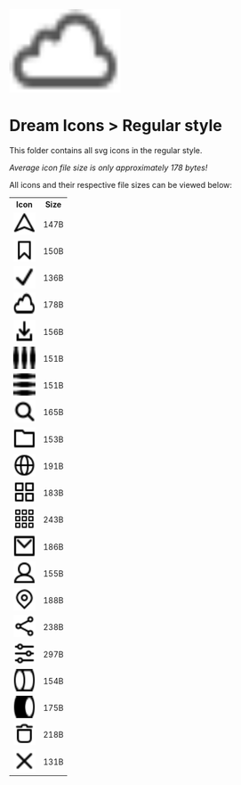 <img src="../dream.svg" width=200 height=150/>

# **Dream Icons > Regular style**

This folder contains all svg icons in the regular style.

*Average icon file size is only approximately 178 bytes!*

All icons and their respective file sizes can be viewed below:
<table>
    <tr><th>Icon</th><th>Size</th></tr>
    <tr><td><img width=40 height=40 src="arrow-nav.svg"></td><td>147B</td></tr>
    <tr><td><img width=40 height=40 src="bookmark.svg"></td><td>150B</td></tr>
    <tr><td><img width=40 height=40 src="check-mark.svg"></td><td>136B</td></tr>
    <tr><td><img width=40 height=40 src="cloud.svg"></td><td>178B</td></tr>
    <tr><td><img width=40 height=40 src="download.svg"></td><td>156B</td></tr>
    <tr><td><img width=40 height=40 src="ellipsis-h.svg"></td><td>151B</td></tr>
    <tr><td><img width=40 height=40 src="ellipsis-v.svg"></td><td>151B</td></tr>
    <tr><td><img width=40 height=40 src="eyeglass.svg"></td><td>165B</td></tr>
    <tr><td><img width=40 height=40 src="folder.svg"></td><td>153B</td></tr>
    <tr><td><img width=40 height=40 src="globe.svg"></td><td>191B</td></tr>
    <tr><td><img width=40 height=40 src="grid-2x2.svg"></td><td>183B</td></tr>
    <tr><td><img width=40 height=40 src="grid-3x3.svg"></td><td>243B</td></tr>
    <tr><td><img width=40 height=40 src="mail.svg"></td><td>186B</td></tr>
    <tr><td><img width=40 height=40 src="person.svg"></td><td>155B</td></tr>
    <tr><td><img width=40 height=40 src="pin-mark.svg"></td><td>188B</td></tr>
    <tr><td><img width=40 height=40 src="share.svg"></td><td>238B</td></tr>
    <tr><td><img width=40 height=40 src="sliders.svg"></td><td>297B</td></tr>
    <tr><td><img width=40 height=40 src="toggle-off.svg"></td><td>154B</td></tr>
    <tr><td><img width=40 height=40 src="toggle-on.svg"></td><td>175B</td></tr>
    <tr><td><img width=40 height=40 src="trash.svg"></td><td>218B</td></tr>
    <tr><td><img width=40 height=40 src="x-mark.svg"></td><td>131B</td></tr>
</table>